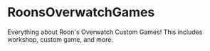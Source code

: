 # RoonsOverwatchGames
Everything about Roon's Overwatch Custom Games! This includes workshop, custom game, and more.
